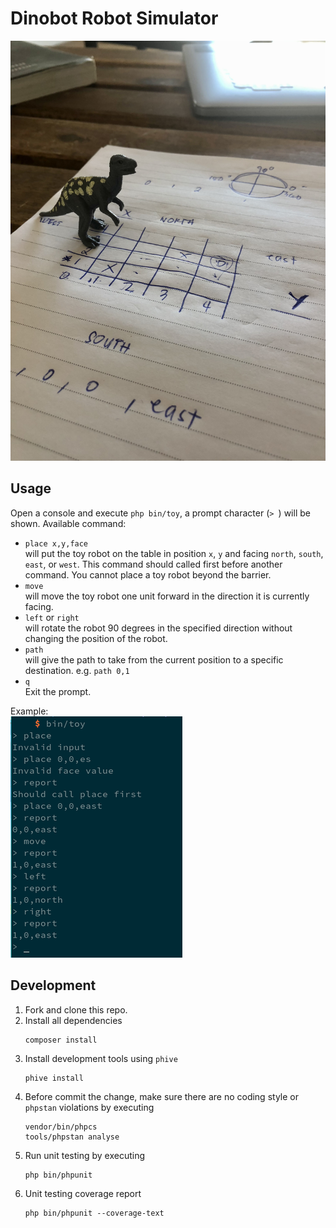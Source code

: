# Dinobot Robot Simulator

![Dinobot - Draft](./dinobot-draft.jpeg)

## Usage

Open a console and execute `php bin/toy`, a prompt character (`> `) will be shown.
Available command:

- `place x,y,face` \
  will put the toy robot on the table in position `x`, `y` and facing `north`, `south`, `east`, or `west`. This command should called first before another command. You cannot place a toy robot beyond the barrier.
- `move` \
  will move the toy robot one unit forward in the direction it is currently facing.
- `left` or `right` \
  will rotate the robot 90 degrees in the specified direction without changing the position of the robot.
- `path` \
  will give the path to take from the current position to a specific destination. e.g. `path 0,1`
- `q` \
  Exit the prompt.

Example:\
![](./example.png)

## Development

1. Fork and clone this repo.
2. Install all dependencies
   ```console
   composer install
   ```
3. Install development tools using `phive`
   ```console
   phive install
   ```
4. Before commit the change, make sure there are no coding style or `phpstan` violations by executing
   ```console
   vendor/bin/phpcs
   tools/phpstan analyse
   ```
5. Run unit testing by executing
   ```console
   php bin/phpunit
   ```
6. Unit testing coverage report
   ```console
   php bin/phpunit --coverage-text
   ```
